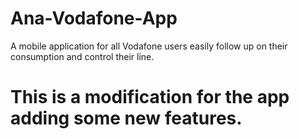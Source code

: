 # Ana-Vodafone-App
A mobile application for all Vodafone users easily follow up on their consumption and control
their line.
# This is a modification for the app adding some new features.
